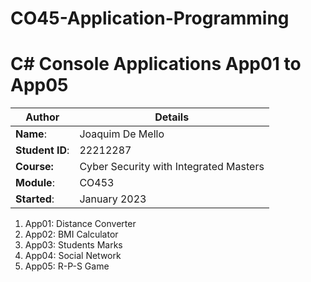 # CO45-Application-Programming
# C# Console Applications App01 to App05
 | Author | Details |
 | ---- | ---- |
 **Name**: | Joaquim De Mello |
 **Student ID**: | 22212287 |
 **Course:** | Cyber Security with Integrated Masters |
 **Module**: | CO453     |
 **Started**: | January 2023 |    

 1. App01: Distance Converter
 2. App02: BMI Calculator
 3. App03: Students Marks
 4. App04: Social Network
 5. App05: R-P-S Game
